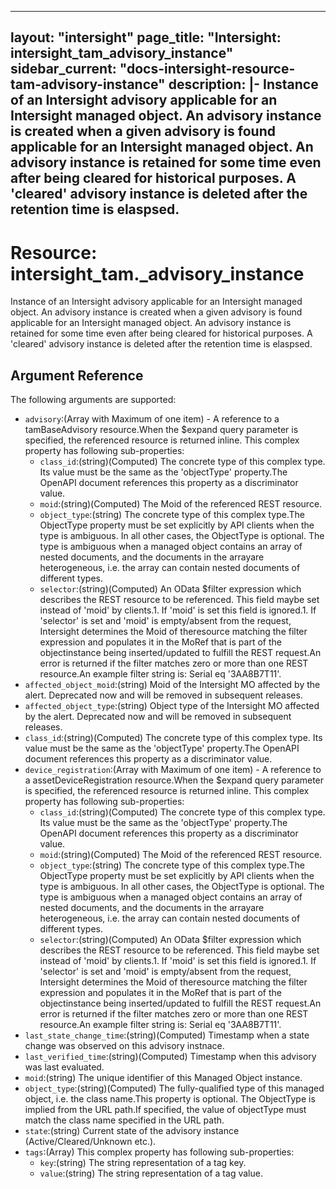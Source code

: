 
---
layout: "intersight"
page_title: "Intersight: intersight_tam_advisory_instance"
sidebar_current: "docs-intersight-resource-tam-advisory-instance"
description: |-
  Instance of an Intersight advisory applicable for an Intersight managed object. An advisory instance is created when a given advisory is found applicable for an Intersight managed object. An advisory instance is retained for some time even after being cleared for historical purposes. A 'cleared' advisory instance is deleted after the retention time is elaspsed.
---

# Resource: intersight_tam._advisory_instance
Instance of an Intersight advisory applicable for an Intersight managed object. An advisory instance is created when a given advisory is found applicable for an Intersight managed object. An advisory instance is retained for some time even after being cleared for historical purposes. A 'cleared' advisory instance is deleted after the retention time is elaspsed.
## Argument Reference
The following arguments are supported:
* `advisory`:(Array with Maximum of one item) - A reference to a tamBaseAdvisory resource.When the $expand query parameter is specified, the referenced resource is returned inline. 
This complex property has following sub-properties:
  + `class_id`:(string)(Computed) The concrete type of this complex type. Its value must be the same as the 'objectType' property.The OpenAPI document references this property as a discriminator value. 
  + `moid`:(string)(Computed) The Moid of the referenced REST resource. 
  + `object_type`:(string) The concrete type of this complex type.The ObjectType property must be set explicitly by API clients when the type is ambiguous. In all other cases, the ObjectType is optional. The type is ambiguous when a managed object contains an array of nested documents, and the documents in the arrayare heterogeneous, i.e. the array can contain nested documents of different types. 
  + `selector`:(string)(Computed) An OData $filter expression which describes the REST resource to be referenced. This field maybe set instead of 'moid' by clients.1. If 'moid' is set this field is ignored.1. If 'selector' is set and 'moid' is empty/absent from the request, Intersight determines the Moid of theresource matching the filter expression and populates it in the MoRef that is part of the objectinstance being inserted/updated to fulfill the REST request.An error is returned if the filter matches zero or more than one REST resource.An example filter string is: Serial eq '3AA8B7T11'. 
* `affected_object_moid`:(string) Moid of the Intersight MO affected by the alert. Deprecated now and will be removed in subsequent releases. 
* `affected_object_type`:(string) Object type of the Intersight MO affected by the alert. Deprecated now and will be removed in subsequent releases. 
* `class_id`:(string)(Computed) The concrete type of this complex type. Its value must be the same as the 'objectType' property.The OpenAPI document references this property as a discriminator value. 
* `device_registration`:(Array with Maximum of one item) - A reference to a assetDeviceRegistration resource.When the $expand query parameter is specified, the referenced resource is returned inline. 
This complex property has following sub-properties:
  + `class_id`:(string)(Computed) The concrete type of this complex type. Its value must be the same as the 'objectType' property.The OpenAPI document references this property as a discriminator value. 
  + `moid`:(string)(Computed) The Moid of the referenced REST resource. 
  + `object_type`:(string) The concrete type of this complex type.The ObjectType property must be set explicitly by API clients when the type is ambiguous. In all other cases, the ObjectType is optional. The type is ambiguous when a managed object contains an array of nested documents, and the documents in the arrayare heterogeneous, i.e. the array can contain nested documents of different types. 
  + `selector`:(string)(Computed) An OData $filter expression which describes the REST resource to be referenced. This field maybe set instead of 'moid' by clients.1. If 'moid' is set this field is ignored.1. If 'selector' is set and 'moid' is empty/absent from the request, Intersight determines the Moid of theresource matching the filter expression and populates it in the MoRef that is part of the objectinstance being inserted/updated to fulfill the REST request.An error is returned if the filter matches zero or more than one REST resource.An example filter string is: Serial eq '3AA8B7T11'. 
* `last_state_change_time`:(string)(Computed) Timestamp when a state change was observed on this advisory instnace. 
* `last_verified_time`:(string)(Computed) Timestamp when this advisory was last evaluated. 
* `moid`:(string) The unique identifier of this Managed Object instance. 
* `object_type`:(string)(Computed) The fully-qualified type of this managed object, i.e. the class name.This property is optional. The ObjectType is implied from the URL path.If specified, the value of objectType must match the class name specified in the URL path. 
* `state`:(string) Current state of the advisory instance (Active/Cleared/Unknown etc.). 
* `tags`:(Array)
This complex property has following sub-properties:
  + `key`:(string) The string representation of a tag key. 
  + `value`:(string) The string representation of a tag value. 
